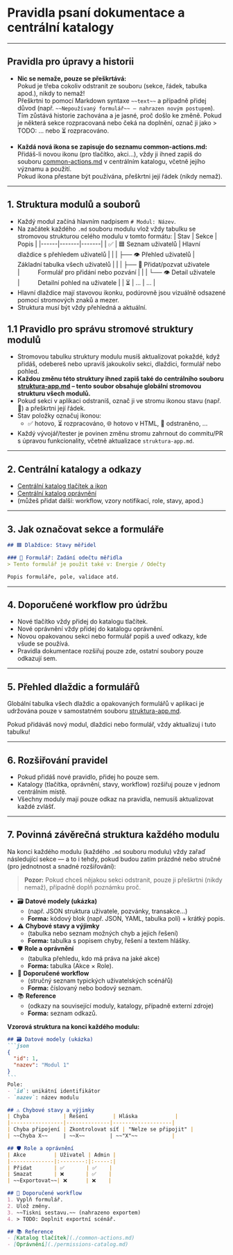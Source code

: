 # Pravidla psaní dokumentace a centrální katalogy

---

## Pravidla pro úpravy a historii

- **Nic se nemaže, pouze se přeškrtává:**  
  Pokud je třeba cokoliv odstranit ze souboru (sekce, řádek, tabulka apod.), nikdy to nemaž!  
  Přeškrtni to pomocí Markdown syntaxe `~~text~~` a případně přidej důvod (např. `~~Nepoužívaný formulář~~ – nahrazen novým postupem`).  
  Tím zůstává historie zachována a je jasné, proč došlo ke změně. Pokud je některá sekce rozpracovaná nebo čeká na doplnění, označ ji jako > TODO: … nebo ⏳ rozpracováno.

- **Každá nová ikona se zapisuje do seznamu common-actions.md:**  
  Přidáš-li novou ikonu (pro tlačítko, akci…), vždy ji ihned zapiš do souboru [common-actions.md](./common-actions.md) v centrálním katalogu, včetně jejího významu a použití.  
  Pokud ikona přestane být používána, přeškrtni její řádek (nikdy nemaž).

---

## 1. Struktura modulů a souborů

- Každý modul začíná hlavním nadpisem `# Modul: Název`.
- Na začátek každého `.md` souboru modulu vlož vždy tabulku se stromovou strukturou celého modulu v tomto formátu:
  | Stav | Sekce | Popis |
  |------|-------|-------|
  | ✅   | 🟦 Seznam uživatelů | Hlavní dlaždice s přehledem uživatelů |
  |      | ├── 👁️ Přehled uživatelů |   Základní tabulka všech uživatelů |
  |      | ├── 📝 Přidat/pozvat uživatele |   Formulář pro přidání nebo pozvání |
  |      | └── 👁️ Detail uživatele |   Detailní pohled na uživatele |
  | ⏳   | ... | ... |
- Hlavní dlaždice mají stavovou ikonku, podúrovně jsou vizuálně odsazené pomocí stromových znaků a mezer.
- Struktura musí být vždy přehledná a aktuální.

## 1.1 Pravidlo pro správu stromové struktury modulů

- Stromovou tabulku struktury modulu musíš aktualizovat pokaždé, když přidáš, odebereš nebo upravíš jakoukoliv sekci, dlaždici, formulář nebo pohled.
- **Každou změnu této struktury ihned zapiš také do centrálního souboru [struktura-app.md](./struktura-app.md) – tento soubor obsahuje globální stromovou strukturu všech modulů.**
- Pokud sekci v aplikaci odstraníš, označ ji ve stromu ikonou stavu (např. 🚫) a přeškrtni její řádek.
- Stav položky označuj ikonou:  
  - ✅ hotovo, ⏳ rozpracováno, 🌐 hotovo v HTML, 🚫 odstraněno, …
- Každý vývojář/tester je povinen změnu stromu zahrnout do commitu/PR s úpravou funkcionality, včetně aktualizace `struktura-app.md`.

---

## 2. Centrální katalogy a odkazy

- [Centrální katalog tlačítek a ikon](./common-actions.md)
- [Centrální katalog oprávnění](./permissions-catalog.md)
- (můžeš přidat další: workflow, vzory notifikací, role, stavy, apod.)

---

## 3. Jak označovat sekce a formuláře

```markdown
## 🟦 Dlaždice: Stavy měřidel

### 📝 Formulář: Zadání odečtu měřidla
> Tento formulář je použit také v: Energie / Odečty

Popis formuláře, pole, validace atd.
```

---

## 4. Doporučené workflow pro údržbu

- Nové tlačítko vždy přidej do katalogu tlačítek.
- Nové oprávnění vždy přidej do katalogu oprávnění.
- Novou opakovanou sekci nebo formulář popiš a uveď odkazy, kde všude se používá.
- Pravidla dokumentace rozšiřuj pouze zde, ostatní soubory pouze odkazují sem.

---

## 5. Přehled dlaždic a formulářů

Globální tabulka všech dlaždic a opakovaných formulářů v aplikaci je udržována pouze v samostatném souboru [struktura-app.md](./struktura-app.md).

Pokud přidáváš nový modul, dlaždici nebo formulář, vždy aktualizuj i tuto tabulku!

---

## 6. Rozšiřování pravidel

- Pokud přidáš nové pravidlo, přidej ho pouze sem.
- Katalogy (tlačítka, oprávnění, stavy, workflow) rozšiřuj pouze v jednom centrálním místě.
- Všechny moduly mají pouze odkaz na pravidla, nemusíš aktualizovat každé zvlášť.

---

## 7. Povinná závěrečná struktura každého modulu

Na konci každého modulu (každého `.md` souboru modulu) vždy zařaď následující sekce — a to i tehdy, pokud budou zatím prázdné nebo stručné (pro jednotnost a snadné rozšiřování):

> **Pozor:** Pokud chceš nějakou sekci odstranit, pouze ji přeškrtni (nikdy nemaž), případně doplň poznámku proč.

- 🗃️ **Datové modely (ukázka)**
  - (např. JSON struktura uživatele, pozvánky, transakce…)
  - **Forma:** kódový blok (např. JSON, YAML, tabulka polí) + krátký popis.
- ⚠️ **Chybové stavy a výjimky**
  - (tabulka nebo seznam možných chyb a jejich řešení)
  - **Forma:** tabulka s popisem chyby, řešení a textem hlášky.
- 🛡️ **Role a oprávnění**
  - (tabulka přehledu, kdo má práva na jaké akce)
  - **Forma:** tabulka (Akce × Role).
- 📑 **Doporučené workflow**
  - (stručný seznam typických uživatelských scénářů)
  - **Forma:** číslovaný nebo bodový seznam.
- 📚 **Reference**
  - (odkazy na související moduly, katalogy, případně externí zdroje)
  - **Forma:** seznam odkazů.

**Vzorová struktura na konci každého modulu:**

````markdown
## 🗃️ Datové modely (ukázka)
```json
{
  "id": 1,
  "nazev": "Modul 1"
}
```
Pole:
- `id`: unikátní identifikátor
- `nazev`: název modulu

## ⚠️ Chybové stavy a výjimky
| Chyba           | Řešení        | Hláska            |
|-----------------|--------------|-------------------|
| Chyba připojení | Zkontrolovat síť | "Nelze se připojit" |
| ~~Chyba X~~     | ~~X~~        | ~~"X"~~           |

## 🛡️ Role a oprávnění
| Akce         | Uživatel | Admin |
|--------------|:--------:|:-----:|
| Přidat       | ✅       | ✅    |
| Smazat       | ❌       | ✅    |
| ~~Exportovat~~| ❌      | ❌    |

## 📑 Doporučené workflow
1. Vyplň formulář.
2. Ulož změny.
3. ~~Tiskni sestavu.~~ (nahrazeno exportem)
4. > TODO: Doplnit exportní scénář.

## 📚 Reference
- [Katalog tlačítek](./common-actions.md)
- [Oprávnění](./permissions-catalog.md)
